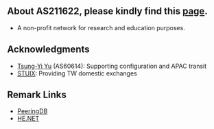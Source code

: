 ## About AS211622, please kindly find this [page](https://network.pwtsai.im).
* A non-profit network for research and education purposes.

## Acknowledgments
* [Tsung-Yi Yu](https://network.steveyi.net/) (AS60614): Supporting configuration and APAC transit
* [STUIX](https://stuix.io/): Providing TW domestic exchanges

## Remark Links
* [PeeringDB](https://www.peeringdb.com/asn/211622/)  
* [HE.NET](https://bgp.he.net/AS211622)  


